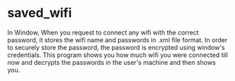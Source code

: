 # saved_wifi

In Window, When you request to connect any wifi with the correct password, it stores the wifi name and passwords in .xml file format.
In order to securely store the password, the password is encrypted using window's credentials.
This program shows you how much wifi you were connected till now and decrypts the passwords in the user's machine and then shows you.
